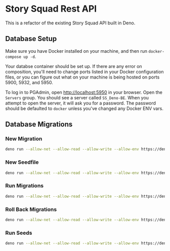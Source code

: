 # Story Squad Rest API

This is a refactor of the existing Story Squad API built in Deno.

## Database Setup

Make sure you have Docker installed on your machine, and then run `docker-compose up -d`.

Your databse container should be set up. If there are any error on composition, you'll need to change ports listed in your Docker configuration files, or you can figure out what on your machine is being hosted on ports 5900, 5932, and 5950.

To log in to PGAdmin, open [http://localhost:5950](http://localhost:5950) in your browser. Open the `Servers` group. You should see a server called `SS_Deno-BE`. When you attempt to open the server, it will ask you for a password. The password should be defaulted to `docker` unless you've changed any Docker ENV vars.

## Database Migrations

### New Migration

```bash
deno run --allow-net --allow-read --allow-write --allow-env https://deno.land/x/nessie@1.1.3/cli.ts make <migrationName> -c ./nessie.config.ts
```

### New Seedfile

```bash
deno run --allow-net --allow-read --allow-write --allow-env https://deno.land/x/nessie@1.1.3/cli.ts make:seed <seedName> -c ./nessie.config.ts
```

### Run Migrations

```bash
deno run --allow-net --allow-read --allow-write --allow-env https://deno.land/x/nessie@1.1.3/cli.ts migrate <numberOfMigrations> -c ./nessie.config.ts
```

### Roll Back Migrations

```bash
deno run --allow-net --allow-read --allow-write --allow-env https://deno.land/x/nessie@1.1.3/cli.ts rollback <numberOfMigrations> -c ./nessie.config.ts
```

### Run Seeds

```bash
deno run --allow-net --allow-read --allow-write --allow-env https://deno.land/x/nessie@1.1.3/cli.ts seed -c ./nessie.config.ts
```
